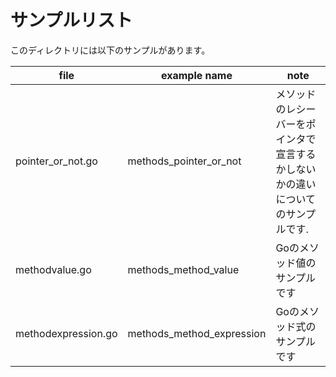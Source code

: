 # サンプルリスト

このディレクトリには以下のサンプルがあります。

| file                | example name              | note                                                                            |
| ------------------- | ------------------------- | ------------------------------------------------------------------------------- |
| pointer_or_not.go   | methods_pointer_or_not    | メソッドのレシーバーをポインタで宣言するかしないかの違いについてのサンプルです. |
| methodvalue.go      | methods_method_value      | Goのメソッド値のサンプルです                                                    |
| methodexpression.go | methods_method_expression | Goのメソッド式のサンプルです                                                    |
